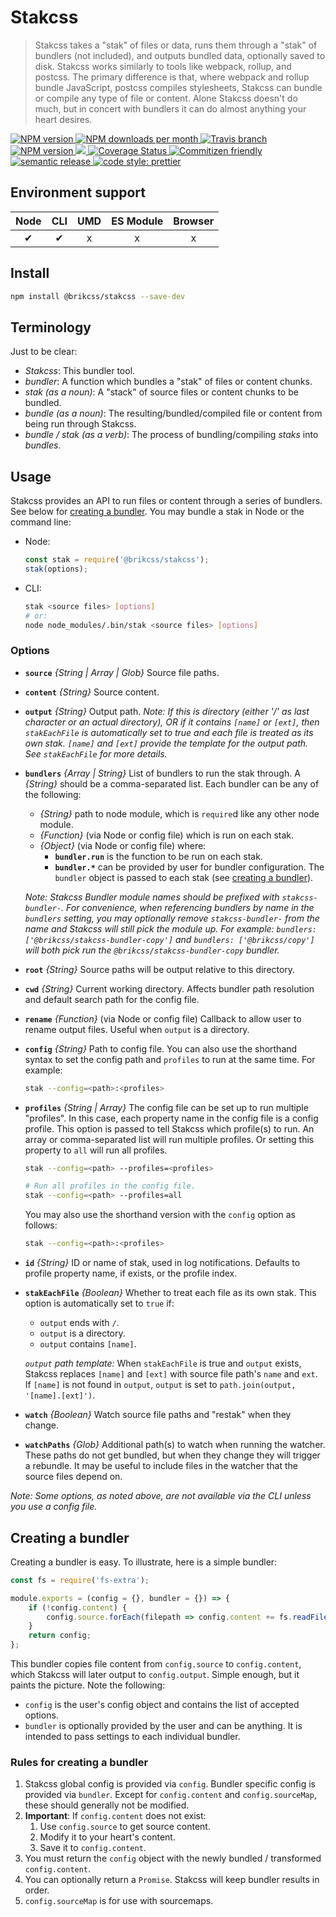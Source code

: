 # Stakcss

> Stakcss takes a "stak" of files or data, runs them through a "stak" of bundlers (not included), and outputs bundled data, optionally saved to disk. Stakcss works similarly to tools like webpack, rollup, and postcss. The primary difference is that, where webpack and rollup bundle JavaScript, postcss compiles stylesheets, Stakcss can bundle or compile any type of file or content. Alone Stakcss doesn't do much, but in concert with bundlers it can do almost anything your heart desires.

<!-- Shields. -->
<p>
	<!-- NPM version. -->
	<a href="https://www.npmjs.com/package/@brikcss/stakcss">
		<img alt="NPM version" src="https://img.shields.io/npm/v/@brikcss/stakcss.svg?style=flat-square">
	</a>
	<!-- NPM downloads/month. -->
	<a href="https://www.npmjs.com/package/@brikcss/stakcss">
		<img alt="NPM downloads per month" src="https://img.shields.io/npm/dm/@brikcss/stakcss.svg?style=flat-square">
	</a>
	<!-- Travis branch. -->
	<a href="https://github.com/brikcss/stakcss/tree/master">
		<img alt="Travis branch" src="https://img.shields.io/travis/rust-lang/rust/master.svg?style=flat-square&label=master">
	</a>
	<!-- Codacy grade. -->
	<a href="https://www.codacy.com/app/thezimmee/stakcss">
		<img alt="NPM version" src="https://img.shields.io/codacy/grade/28adee991e004621b2a9bece53370661/master.svg?style=flat-square">
	</a>
	<!-- Codacy coverage. -->
	<a class="badge-align" href="https://www.codacy.com/app/thezimmee/stakcss">
		<img src="https://img.shields.io/codacy/coverage/28adee991e004621b2a9bece53370661/master.svg?style=flat-square"/>
	</a>
	<!-- Coveralls coverage. -->
	<a href='https://coveralls.io/github/brikcss/stakcss?branch=master'>
		<img src='https://img.shields.io/coveralls/github/brikcss/stakcss/master.svg?style=flat-square' alt='Coverage Status' />
	</a>
	<!-- Commitizen friendly. -->
	<a href="http://commitizen.github.io/cz-cli/">
		<img alt="Commitizen friendly" src="https://img.shields.io/badge/commitizen-friendly-brightgreen.svg?style=flat-square">
	</a>
	<!-- Semantic release. -->
	<a href="https://github.com/semantic-release/semantic-release">
		<img alt="semantic release" src="https://img.shields.io/badge/%20%20%F0%9F%93%A6%F0%9F%9A%80-semantic--release-e10079.svg?style=flat-square">
	</a>
	<!-- Prettier code style. -->
	<a href="https://prettier.io/">
		<img alt="code style: prettier" src="https://img.shields.io/badge/code_style-prettier-ff69b4.svg?style=flat-square">
	</a>
	<!-- MIT License. -->
	<!-- <a href="https://choosealicense.com/licenses/mit/">
		<img alt="License" src="https://img.shields.io/npm/l/express.svg?style=flat-square">
	</a> -->
</p>



## Environment support

| Node   | CLI   | UMD   | ES Module | Browser   |
|:------:|:-----:|:-----:|:---------:|:---------:|
| ✔      | ✔     | x    | x         | x         |

## Install

```sh
npm install @brikcss/stakcss --save-dev
```

## Terminology

Just to be clear:

- _Stakcss_: This bundler tool.
- _bundler_: A function which bundles a "stak" of files or content chunks.
- _stak (as a noun)_: A "stack" of source files or content chunks to be bundled.
- _bundle (as a noun)_: The resulting/bundled/compiled file or content from being run through Stakcss.
- _bundle / stak (as a verb)_: The process of bundling/compiling _staks_ into _bundles_.

## Usage

Stakcss provides an API to run files or content through a series of bundlers. See below for [creating a bundler](#creating-a-bundler). You may bundle a stak in Node or the command line:

- Node:
	```js
	const stak = require('@brikcss/stakcss');
	stak(options);
	```
- CLI:
	```sh
	stak <source files> [options]
	# or:
	node node_modules/.bin/stak <source files> [options]
	```

### Options

- **`source`** _{String | Array | Glob}_ Source file paths.

- **`content`** _{String}_ Source content.

- **`output`** _{String}_ Output path. _Note: If this is directory (either '/' as last character or an actual directory), OR if it contains `[name]` or `[ext]`, then `stakEachFile` is automatically set to true and each file is treated as its own stak. `[name]` and `[ext]` provide the template for the output path. See `stakEachFile` for more details._

- **`bundlers`** _{Array | String}_ List of bundlers to run the stak through. A _{String}_ should be a comma-separated list. Each bundler can be any of the following:

	- _{String}_ path to node module, which is `require`d like any other node module.
	- _{Function}_ (via Node or config file) which is run on each stak.
	- _{Object}_ (via Node or config file) where:
		- **`bundler.run`** is the function to be run on each stak.
		- **`bundler.*`** can be provided by user for bundler configuration. The `bundler` object is passed to each stak (see [creating a bundler](#creating-a-bundler)).

	_Note: Stakcss Bundler module names should be prefixed with `stakcss-bundler-`. For convenience, when referencing bundlers by name in the `bundlers` setting, you may optionally remove `stakcss-bundler-` from the name and Stakcss will still pick the module up. For example: `bundlers: ['@brikcss/stakcss-bundler-copy']` and `bundlers: ['@brikcss/copy']` will both pick run the `@brikcss/stakcss-bundler-copy` bundler._

- **`root`** _{String}_ Source paths will be output relative to this directory.

- **`cwd`** _{String}_ Current working directory. Affects bundler path resolution and default search path for the config file.

- **`rename`** _{Function}_ (via Node or config file) Callback to allow user to rename output files. Useful when `output` is a directory.

- **`config`** _{String}_ Path to config file. You can also use the shorthand syntax to set the config path and `profiles` to run at the same time. For example:

	```sh
	stak --config=<path>:<profiles>
	```

- **`profiles`** _{String | Array}_ The config file can be set up to run multiple "profiles". In this case, each property name in the config file is a config profile. This option is passed to tell Stakcss which profile(s) to run. An array or comma-separated list will run multiple profiles. Or setting this property to `all` will run all profiles.

	```sh
	stak --config=<path> --profiles=<profiles>
	```

	```sh
	# Run all profiles in the config file.
	stak --config=<path> --profiles=all
	```

	You may also use the shorthand version with the `config` option as follows:

	```sh
	stak --config=<path>:<profiles>
	```

- **`id`** _{String}_ ID or name of stak, used in log notifications. Defaults to profile property name, if exists, or the profile index.

- **`stakEachFile`** _{Boolean}_ Whether to treat each file as its own stak. This option is automatically set to `true` if:

	- `output` ends with `/`.
	- `output` is a directory.
	- `output` contains `[name]`.

	_`output` path template:_
	When `stakEachFile` is true and `output` exists, Stakcss replaces `[name]` and `[ext]` with source file path's `name` and `ext`. If `[name]` is not found in `output`, `output` is set to `path.join(output, '[name].[ext]')`.

- **`watch`** _{Boolean}_ Watch source file paths and "restak" when they change.

- **`watchPaths`** _{Glob}_ Additional path(s) to watch when running the watcher. These paths do not get bundled, but when they change they will trigger a rebundle. It may be useful to include files in the watcher that the source files depend on.

_Note: Some options, as noted above, are not available via the CLI unless you use a config file._

## Creating a bundler

Creating a bundler is easy. To illustrate, here is a simple bundler:

```js
const fs = require('fs-extra');

module.exports = (config = {}, bundler = {}) => {
	if (!config.content) {
		config.source.forEach(filepath => config.content += fs.readFileSync(filepath, 'utf8'));
	}
	return config;
};
```

This bundler copies file content from `config.source` to `config.content`, which Stakcss will later output to `config.output`. Simple enough, but it paints the picture. Note the following:

- `config` is the user's config object and contains the list of accepted options.
- `bundler` is optionally provided by the user and can be anything. It is intended to pass settings to each individual bundler.

### Rules for creating a bundler

1. Stakcss global config is provided via `config`. Bundler specific config is provided via `bundler`. Except for `config.content` and `config.sourceMap`, these should generally not be modified.
2. **Important**: If `config.content` does not exist:
	1. Use `config.source` to get source content.
	2. Modify it to your heart's content.
	3. Save it to `config.content`.
3. You must return the `config` object with the newly bundled / transformed `config.content`.
4. You can optionally return a `Promise`. Stakcss will keep bundler results in order.
5. `config.sourceMap` is for use with sourcemaps.
